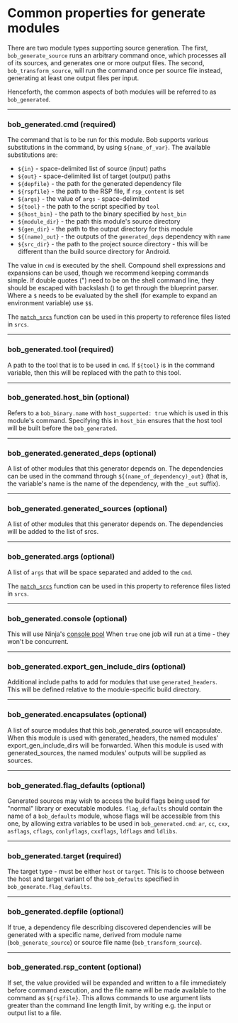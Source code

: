 Common properties for generate modules
======================================

There are two module types supporting source generation.
The first, `bob_generate_source` runs an arbitrary command
once, which processes all of its sources, and generates one
or more output files. The second, `bob_transform_source`, will
run the command once per source file instead, generating at least
one output files per input.

Henceforth, the common aspects of both modules will
be referred to as `bob_generated`.

----
### **bob_generated.cmd** (required)
The command that is to be run for this module. Bob supports various
substitutions in the command, by using `${name_of_var}`. The
available substitutions are:

- `${in}` - space-delimited list of source (input) paths
- `${out}` - space-delimited list of target (output) paths
- `${depfile}` - the path for the generated dependency file
- `${rspfile}` - the path to the RSP file, if `rsp_content` is set
- `${args}` - the value of `args` - space-delimited
- `${tool}` - the path to the script specified by `tool`
- `${host_bin}` - the path to the binary specified by `host_bin`
- `${module_dir}` - the path this module's source directory
- `${gen_dir}` - the path to the output directory for this module
- `${(name)_out}` - the outputs of the `generated_deps` dependency with `name`
- `${src_dir}` - the path to the project source directory - this will be different
  than the build source directory for Android.

The value in `cmd` is executed by the shell. Compound shell
expressions and expansions can be used, though we recommend keeping
commands simple. If double quotes (") need to be on the shell command
line, they should be escaped with backslash (\) to get through the
blueprint parser. Where a `$` needs to be evaluated by the shell (for
example to expand an environment variable) use `$$`.

The [`match_srcs`](../strings.md#match_srcs) function can be used in
this property to reference files listed in `srcs`.

----
### **bob_generated.tool** (required)
A path to the tool that is to be used in `cmd`. If `${tool}` is in
the command variable, then this will be replaced with the path to
this tool.

----
### **bob_generated.host_bin** (optional)
Refers to a `bob_binary.name` with `host_supported: true` which is used in this
module's command. Specifying this in `host_bin` ensures that the host tool will
be built before the `bob_generated`.

----
### **bob_generated.generated_deps** (optional)
A list of other modules that this generator depends on. The dependencies can be
used in the command through `${(name_of_dependency)_out}` (that is, the variable's
name is the name of the dependency, with the `_out` suffix).

----
### **bob_generated.generated_sources** (optional)
A list of other modules that this generator depends on.
The dependencies will be added to the list of srcs.

----
### **bob_generated.args** (optional)
A list of `args` that will be space separated and added to the `cmd`.

The [`match_srcs`](../strings.md#match_srcs) function can be used in
this property to reference files listed in `srcs`.

----
### **bob_generated.console** (optional)
This will use Ninja's [console pool](https://ninja-build.org/manual.html#_the_literal_console_literal_pool)
When `true` one job will run at a time - they won't be concurrent.

----
### **bob_generated.export_gen_include_dirs** (optional)
Additional include paths to add for modules that use `generated_headers`. This
will be defined relative to the module-specific build directory.

----
### **bob_generated.encapsulates** (optional)
A list of source modules that this bob_generated_source will encapsulate.
When this module is used with generated_headers, the named modules' export_gen_include_dirs will be forwarded.
When this module is used with generated_sources, the named modules' outputs will be supplied as sources.

----
### **bob_generated.flag_defaults** (optional)
Generated sources may wish to access the build flags being used for "normal"
library or executable modules. `flag_defaults` should contain the name of a
`bob_defaults` module, whose flags will be accessible from this one, by
allowing extra variables to be used in `bob_generated.cmd`: `ar`, `cc`, `cxx`,
`asflags`, `cflags`, `conlyflags`, `cxxflags`, `ldflags` and `ldlibs`.

----
### **bob_generated.target** (required)
The target type - must be either `host` or `target`. This is to choose between
the host and target variant of the `bob_defaults` specified in
`bob_generate.flag_defaults`.

----
### **bob_generated.depfile** (optional)
If true, a dependency file describing discovered dependencies will be generated
with a specific name, derived from module name (`bob_generate_source`) or
source file name (`bob_transform_source`).

----
### **bob_generated.rsp_content** (optional)
If set, the value provided will be expanded and written to a file immediately
before command execution, and the file name will be made available to the
command as `${rspfile}`. This allows commands to use argument lists greater
than the command line length limit, by writing e.g. the input or output list to
a file.
